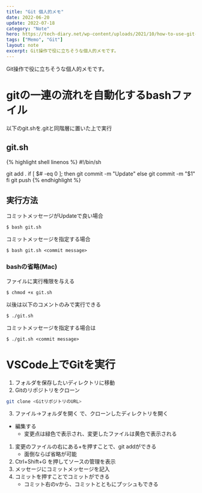 ```yaml
---
title: "Git 個人的メモ"
date: 2022-06-20
update: 2022-07-18
category: "Note"
hero: https://tech-diary.net/wp-content/uploads/2021/10/how-to-use-git-and-github.png
tags: ["Memo", "Git"]
layout: note
excerpt: Git操作で役に立ちそうな個人的メモです。
---
```


Git操作で役に立ちそうな個人的メモです。

<!--more-->

# gitの一連の流れを自動化するbashファイル

以下のgit.shを.gitと同階層に置いた上で実行

## git.sh
{% highlight shell linenos %}
#!/bin/sh

git add .
if [ $# -eq 0 ]; then
    git commit -m "Update"
else
    git commit -m "$1"
fi
git push
{% endhighlight %}

## 実行方法
コミットメッセージがUpdateで良い場合
```console
$ bash git.sh
```
コミットメッセージを指定する場合
```console
$ bash git.sh <commit message>
```

###  bashの省略(Mac)
ファイルに実行権限を与える
```console
$ chmod +x git.sh
```

以後は以下のコメントのみで実行できる
```console
$ ./git.sh
```

コミットメッセージを指定する場合は
```console
$ ./git.sh <commit message>
```

# VSCode上でGitを実行
1. フォルダを保存したいディレクトリに移動  
2. Gitのリポジトリをクローン
```bash
git clone <GitリポジトリのURL>
```
3. ファイル->フォルダを開く で、クローンしたディレクトリを開く  

* 編集する
    * 変更点は緑色で表示され、変更したファイルは黄色で表示される

1. 変更のファイルの右にある+を押すことで、git addができる
    - 面倒ならば省略が可能
2. Ctrl+Shift+G を押してソースの管理を表示
3. メッセージにコミットメッセージを記入
4. コミットを押すことでコミットができる
    - コミット右のvから、コミットとともにプッシュもできる